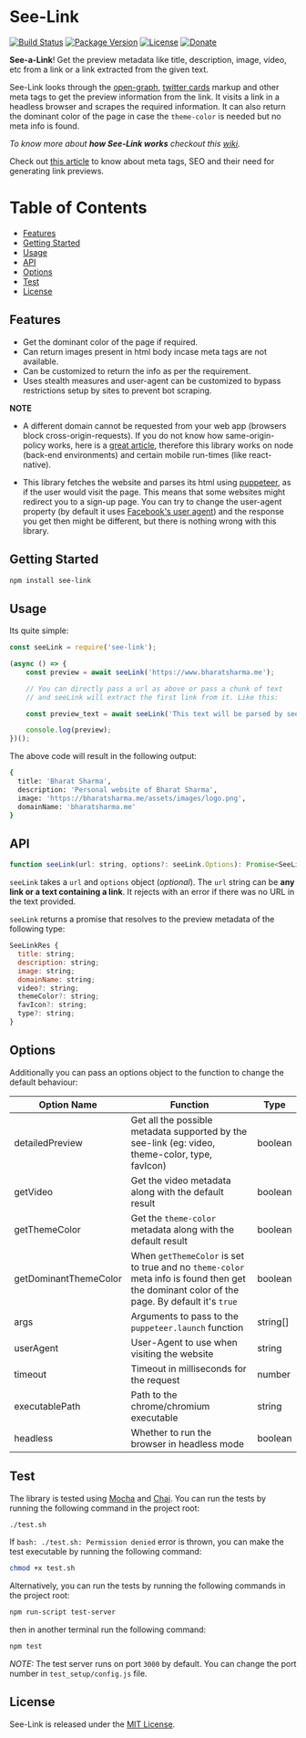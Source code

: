 <!-- markdownlint-disable MD036 -->
# See-Link

[![Build Status](https://img.shields.io/github/workflow/status/bharat-1809/see-link/CI?logo=github)](https://github.com/bharat-1809/see-link)
[![Package Version](https://img.shields.io/badge/npm-v2.0.0-blue)](https://www.npmjs.com/package/see-link)
[![License](https://img.shields.io/badge/License-MIT-orange)](https://github.com/bharat-1809/see-link/blob/2a79daaa549d986eb05d51c8a919452f84a3b14e/LICENSE)
[![Donate](https://img.shields.io/badge/Donate-PayPal-00457C?logo=paypal)](https://www.paypal.me/bsharma1809)

**See-a-Link**! Get the preview metadata like title, description, image, video, etc from a link or a link extracted from the given text.

See-Link looks through the [open-graph](http://ogp.me/), [twitter cards](https://developer.twitter.com/en/docs/tweets/optimize-with-cards/overview/markup) markup and other meta tags to get the preview information from the link. It visits a link in a headless browser and scrapes the required information. It can also return the dominant color of the page in case the `theme-color` is needed but no meta info is found.

*To know more about **how See-Link works** checkout this [wiki](https://github.com/bharat-1809/see-link/wiki/How-does-see-link-works%3F).*

Check out [this article](https://dev.to/veerreshr/seo-tags-meta-tags-that-you-need-for-previews-on-social-networks-343n) to know about meta tags, SEO and their need for generating link previews.

# Table of Contents

- [Features](#features)
- [Getting Started](#getting-started)
- [Usage](#usage)
- [API](#api)
- [Options](#options)
- [Test](#test)
- [License](#license)

## Features

- Get the dominant color of the page if required.
- Can return images present in html body incase meta tags are not available.
- Can be customized to return the info as per the requirement.
- Uses stealth measures and user-agent can be customized to bypass restrictions setup by sites to prevent bot scraping.

**NOTE**

- A different domain cannot be requested from your web app (browsers block cross-origin-requests). If you do not know how same-origin-policy works, here is a [great article](https://dev.to/lydiahallie/cs-visualized-cors-5b8h), therefore this library works on node (back-end environments) and certain mobile run-times (like react-native).

- This library fetches the website and parses its html using [puppeteer](https://pptr.dev/), as if the user would visit the page. This means that some websites might redirect you to a sign-up page. You can try to change the user-agent property (by default it uses [Facebook's user agent](https://developers.facebook.com/docs/sharing/webmasters/crawler/#:~:text=app%20or%20website.-,Crawler%20IPs%20and%20User%20Agents,-The%20Facebook%20crawler)) and the response you get then might be different, but there is nothing wrong with this library.

## Getting Started

```bash
npm install see-link
```

## Usage

Its quite simple:

```javascript
const seeLink = require('see-link');

(async () => {
    const preview = await seeLink('https://www.bharatsharma.me');

    // You can directly pass a url as above or pass a chunk of text
    // and seeLink will extract the first link from it. Like this:

    const preview_text = await seeLink('This text will be parsed by seeLink https://www.bharatsharma.me');

    console.log(preview);
})();
```

The above code will result in the following output:

```bash
{
  title: 'Bharat Sharma',
  description: 'Personal website of Bharat Sharma',
  image: 'https://bharatsharma.me/assets/images/logo.png',
  domainName: 'bharatsharma.me'
}
```

## API

```javascript
function seeLink(url: string, options?: seeLink.Options): Promise<SeeLinkRes>
```

`seeLink` takes a `url` and `options` object (*optional*). The `url` string can be **any link or a text containing a link**. It rejects with an error if there was no URL in the text provided.

`seeLink` returns a promise that resolves to the preview metadata of the following type:

```javascript
SeeLinkRes {
  title: string;
  description: string;
  image: string;
  domainName: string;
  video?: string;
  themeColor?: string;
  favIcon?: string;
  type?: string;
}
```

## Options

Additionally you can pass an options object to the function to change the default behaviour:

| Option Name | Function  | Type |
|-------------|-----------|------|
| detailedPreview | Get all the possible metadata supported by the see-link (eg: video, theme-color, type, favIcon) | boolean |
| getVideo | Get the video metadata along with the default result | boolean |
| getThemeColor | Get the `theme-color` metadata along with the default result | boolean |
| getDominantThemeColor | When `getThemeColor` is set to true and no `theme-color` meta info is found then get the dominant color of the page. By default it's `true` | boolean |
| args | Arguments to pass to the `puppeteer.launch` function | string[] |
| userAgent | User-Agent to use when visiting the website | string |
| timeout | Timeout in milliseconds for the request | number |
| executablePath | Path to the chrome/chromium executable | string |
| headless | Whether to run the browser in headless mode | boolean |

## Test

The library is tested using [Mocha](https://mochajs.org/) and [Chai](https://chaijs.com/). You can run the tests by running the following command in the project root:

```bash
./test.sh
```

If `bash: ./test.sh: Permission denied` error is thrown, you can make the test executable by running the following command:

```bash
chmod +x test.sh
```

Alternatively, you can run the tests by running the following commands in the project root:

```bash
npm run-script test-server
```

then in another terminal run the following command:

```bash
npm test
```

*NOTE:* The test server runs on port `3000` by default. You can change the port number in `test_setup/config.js` file.

## License

See-Link is released under the [MIT License](https://github.com/bharat-1809/see-link/blob/2a79daaa549d986eb05d51c8a919452f84a3b14e/LICENSE).
